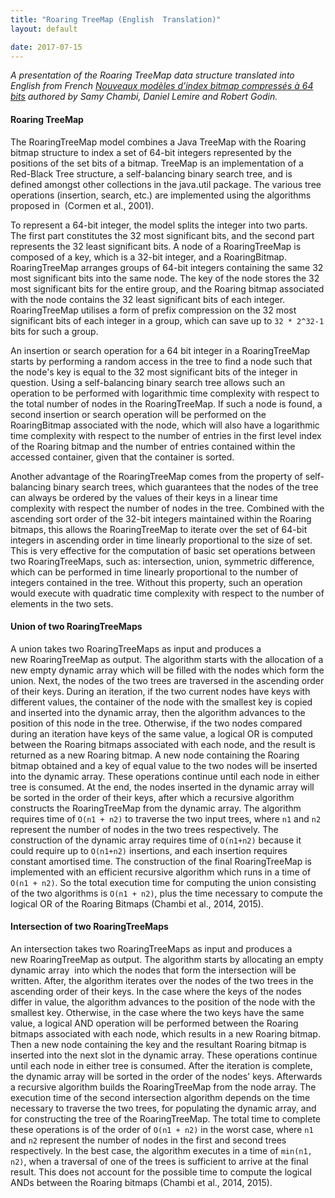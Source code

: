 ```yaml
---
title: "Roaring TreeMap (English  Translation)"
layout: default

date: 2017-07-15
---
```

_A presentation of the Roaring TreeMap data structure translated into English from French [Nouveaux modèles d’index bitmap compressés à 64 bits](http://r-libre.teluq.ca/930/1/Roaring64bits.pdf") authored by Samy Chambi, Daniel Lemire and Robert Godin._

#### Roaring TreeMap

The RoaringTreeMap model combines a Java TreeMap with the Roaring bitmap structure to index a set of 64-bit integers represented by the positions of the set bits of a bitmap. TreeMap is an implementation of a Red-Black Tree structure, a self-balancing binary search tree, and is defined amongst other collections in the java.util package. The various tree operations (insertion, search, etc.) are implemented using the algorithms proposed in  (Cormen et al., 2001).

To represent a 64-bit integer, the model splits the integer into two parts. The first part constitutes the 32 most significant bits, and the second part represents the 32 least significant bits. A node of a RoaringTreeMap is composed of a key, which is a 32-bit integer, and a RoaringBitmap. RoaringTreeMap arranges groups of 64-bit integers containing the same 32 most significant bits into the same node. The key of the node stores the 32 most significant bits for the entire group, and the Roaring bitmap associated with the node contains the 32 least significant bits of each integer. RoaringTreeMap utilises a form of prefix compression on the 32 most significant bits of each integer in a group, which can save up to `32 * 2^32-1` bits for such a group.

An insertion or search operation for a 64 bit integer in a RoaringTreeMap starts by performing a random access in the tree to find a node such that the node's key is equal to the 32 most significant bits of the integer in question. Using a self-balancing binary search tree allows such an operation to be performed with logarithmic time complexity with respect to the total number of nodes in the RoaringTreeMap. If such a node is found, a second insertion or search operation will be performed on the RoaringBitmap associated with the node, which will also have a logarithmic time complexity with respect to the number of entries in the first level index of the Roaring bitmap and the number of entries contained within the accessed container, given that the container is sorted.

Another advantage of the RoaringTreeMap comes from the property of self-balancing binary search trees, which guarantees that the nodes of the tree can always be ordered by the values of their keys in a linear time complexity with respect the number of nodes in the tree. Combined with the ascending sort order of the 32-bit integers maintained within the Roaring bitmaps, this allows the RoaringTreeMap to iterate over the set of 64-bit integers in ascending order in time linearly proportional to the size of set. This is very effective for the computation of basic set operations between two RoaringTreeMaps, such as: intersection, union, symmetric difference, which can be performed in time linearly proportional to the number of integers contained in the tree. Without this property, such an operation would execute with quadratic time complexity with respect to the number of elements in the two sets.

#### Union of two RoaringTreeMaps

A union takes two RoaringTreeMaps as input and produces a new RoaringTreeMap as output. The algorithm starts with the allocation of a new empty dynamic array which will be filled with the nodes which form the union. Next, the nodes of the two trees are traversed in the ascending order of their keys. During an iteration, if the two current nodes have keys with different values, the container of the node with the smallest key is copied and inserted into the dynamic array, then the algorithm advances to the position of this node in the tree. Otherwise, if the two nodes compared during an iteration have keys of the same value, a logical OR is computed between the Roaring bitmaps associated with each node, and the result is returned as a new Roaring bitmap. A new node containing the Roaring bitmap obtained and a key of equal value to the two nodes will be inserted into the dynamic array. These operations continue until each node in either tree is consumed. At the end, the nodes inserted in the dynamic array will be sorted in the order of their keys, after which a recursive algorithm constructs the RoaringTreeMap from the dynamic array. The algorithm requires time of `O(n1 + n2)` to traverse the two input trees, where `n1` and `n2` represent the number of nodes in the two trees respectively. The construction of the dynamic array requires time of `O(n1+n2)` because it could require up to `O(n1+n2)` insertions, and each insertion requires constant amortised time. The construction of the final RoaringTreeMap is implemented with an efficient recursive algorithm which runs in a time of `O(n1 + n2)`. So the total execution time for computing the union consisting of the two algorithms is `O(n1 + n2)`, plus the time necessary to compute the logical OR of the Roaring Bitmaps (Chambi et al., 2014, 2015).

#### Intersection of two RoaringTreeMaps

An intersection takes two RoaringTreeMaps as input and produces a new RoaringTreeMap as output. The algorithm starts by allocating an empty dynamic array  into which the nodes that form the intersection will be written. After, the algorithm iterates over the nodes of the two trees in the ascending order of their keys. In the case where the keys of the nodes differ in value, the algorithm advances to the position of the node with the smallest key. Otherwise, in the case where the two keys have the same value, a logical AND operation will be performed between the Roaring bitmaps associated with each node, which results in a new Roaring bitmap. Then a new node containing the key and the resultant Roaring bitmap is inserted into the next slot in the dynamic array. These operations continue until each node in either tree is consumed. After the iteration is complete, the dynamic array will be sorted in the order of the nodes' keys. Afterwards a recursive algorithm builds the RoaringTreeMap from the node array. The execution time of the second intersection algorithm depends on the time necessary to traverse the two trees, for populating the dynamic array, and for constructing the tree of the RoaringTreeMap. The total time to complete these operations is of the order of `O(n1 + n2)` in the worst case, where `n1` and `n2` represent the number of nodes in the first and second trees respectively. In the best case, the algorithm executes in a time of `min(n1, n2)`, when a traversal of one of the trees is sufficient to arrive at the final result. This does not account for the possible time to compute the logical ANDs between the Roaring bitmaps (Chambi et al., 2014, 2015).
